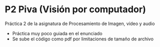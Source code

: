 # P2 Piva (Visión por computador)
Práctica 2 de la asignatura de Procesamiento de Imagen, vídeo y audio

- Práctica muy poco guiada en el enunciado
- Se sube el código como pdf por limitaciones de tamaño de archivo
